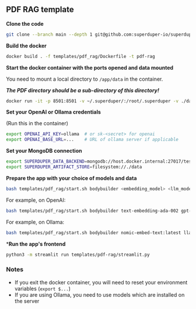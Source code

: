 ## PDF RAG template

**Clone the code**

```bash
git clone --branch main --depth 1 git@github.com:superduper-io/superduper.git
```

**Build the docker**

```bash
docker build . -f templates/pdf_rag/Dockerfile -t pdf-rag
```

**Start the docker container with the ports opened and data mounted**

You need to mount a local directory to `/app/data` in the container.

***The PDF directory should be a sub-directory of this directory!***

```bash
docker run -it -p 8501:8501 -v ~/.superduper/:/root/.superduper -v ./data/:/app/data pdf-rag bash
```

**Set your OpenAI or Ollama credentials**

(Run this in the container)

```bash
export OPENAI_API_KEY=ollama  # or sk-<secret> for openai
export OPENAI_BASE_URL=...    # URL of ollama server if applicable
```

**Set your MongoDB connection**

```bash
export SUPERDUPER_DATA_BACKEND=mongodb://host.docker.internal:27017/test_db
export SUPERDUPER_ARTIFACT_STORE=filesystem://./data
```

**Prepare the app with your choice of models and data**

```bash
bash templates/pdf_rag/start.sh bodybuilder <embedding_model> <llm_model>
```

For example, on OpenAI:

```bash
bash templates/pdf_rag/start.sh bodybuilder text-embedding-ada-002 gpt-3.5-turbo
```

For example, on Ollama:

```bash
bash templates/pdf_rag/start.sh bodybuilder nomic-embed-text:latest llama3.1:70b
```

***Run the app's frontend**

```bash
python3 -m streamlit run templates/pdf-rag/streamlit.py
```

### Notes

- If you exit the docker container, you will need to reset your environment variables (`export $...`)
- If you are using Ollama, you need to use models which are installed on the server
